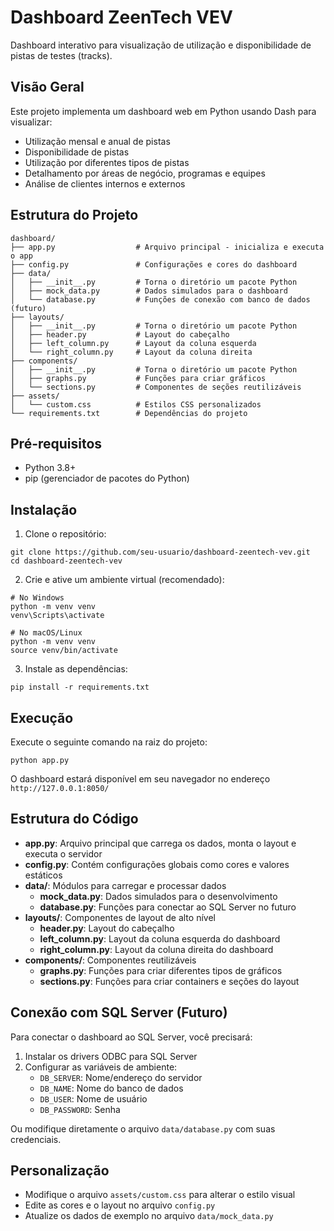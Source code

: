 # Dashboard ZeenTech VEV

Dashboard interativo para visualização de utilização e disponibilidade de pistas de testes (tracks).

## Visão Geral

Este projeto implementa um dashboard web em Python usando Dash para visualizar:
- Utilização mensal e anual de pistas
- Disponibilidade de pistas
- Utilização por diferentes tipos de pistas
- Detalhamento por áreas de negócio, programas e equipes
- Análise de clientes internos e externos

## Estrutura do Projeto

```
dashboard/
├── app.py                  # Arquivo principal - inicializa e executa o app
├── config.py               # Configurações e cores do dashboard
├── data/
│   ├── __init__.py         # Torna o diretório um pacote Python
│   ├── mock_data.py        # Dados simulados para o dashboard
│   └── database.py         # Funções de conexão com banco de dados (futuro)
├── layouts/
│   ├── __init__.py         # Torna o diretório um pacote Python
│   ├── header.py           # Layout do cabeçalho
│   ├── left_column.py      # Layout da coluna esquerda
│   └── right_column.py     # Layout da coluna direita
├── components/
│   ├── __init__.py         # Torna o diretório um pacote Python
│   ├── graphs.py           # Funções para criar gráficos
│   └── sections.py         # Componentes de seções reutilizáveis
├── assets/
│   └── custom.css          # Estilos CSS personalizados
└── requirements.txt        # Dependências do projeto
```

## Pré-requisitos

- Python 3.8+
- pip (gerenciador de pacotes do Python)

## Instalação

1. Clone o repositório:
```
git clone https://github.com/seu-usuario/dashboard-zeentech-vev.git
cd dashboard-zeentech-vev
```

2. Crie e ative um ambiente virtual (recomendado):
```
# No Windows
python -m venv venv
venv\Scripts\activate

# No macOS/Linux
python -m venv venv
source venv/bin/activate
```

3. Instale as dependências:
```
pip install -r requirements.txt
```

## Execução

Execute o seguinte comando na raiz do projeto:
```
python app.py
```

O dashboard estará disponível em seu navegador no endereço `http://127.0.0.1:8050/`

## Estrutura do Código

- **app.py**: Arquivo principal que carrega os dados, monta o layout e executa o servidor
- **config.py**: Contém configurações globais como cores e valores estáticos
- **data/**: Módulos para carregar e processar dados
  - **mock_data.py**: Dados simulados para o desenvolvimento
  - **database.py**: Funções para conectar ao SQL Server no futuro
- **layouts/**: Componentes de layout de alto nível
  - **header.py**: Layout do cabeçalho
  - **left_column.py**: Layout da coluna esquerda do dashboard
  - **right_column.py**: Layout da coluna direita do dashboard
- **components/**: Componentes reutilizáveis
  - **graphs.py**: Funções para criar diferentes tipos de gráficos
  - **sections.py**: Funções para criar containers e seções do layout

## Conexão com SQL Server (Futuro)

Para conectar o dashboard ao SQL Server, você precisará:

1. Instalar os drivers ODBC para SQL Server
2. Configurar as variáveis de ambiente:
   - `DB_SERVER`: Nome/endereço do servidor
   - `DB_NAME`: Nome do banco de dados
   - `DB_USER`: Nome de usuário
   - `DB_PASSWORD`: Senha

Ou modifique diretamente o arquivo `data/database.py` com suas credenciais.

## Personalização

- Modifique o arquivo `assets/custom.css` para alterar o estilo visual
- Edite as cores e o layout no arquivo `config.py`
- Atualize os dados de exemplo no arquivo `data/mock_data.py`